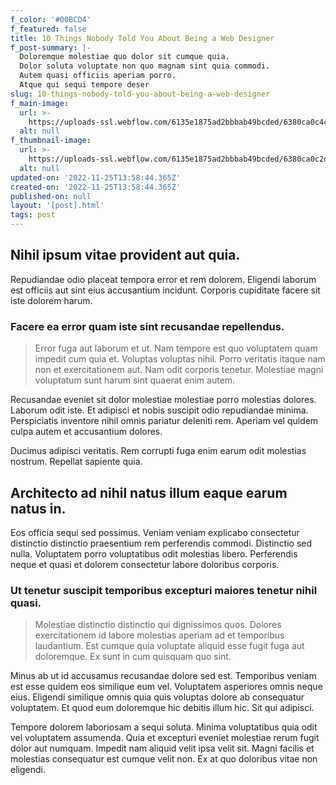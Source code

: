 ```yaml
---
f_color: '#00BCD4'
f_featured: false
title: 10 Things Nobody Told You About Being a Web Designer
f_post-summary: |-
  Doloremque molestiae quo dolor sit cumque quia.
  Dolor soluta voluptate non quo magnam sint quia commodi.
  Autem quasi officiis aperiam porro.
  Atque qui sequi tempore deser
slug: 10-things-nobody-told-you-about-being-a-web-designer
f_main-image:
  url: >-
    https://uploads-ssl.webflow.com/6135e1875ad2bbbab49bcded/6380ca0c4ccc8f4c57bf7fd1_1669384715407-image16.jpg
  alt: null
f_thumbnail-image:
  url: >-
    https://uploads-ssl.webflow.com/6135e1875ad2bbbab49bcded/6380ca0c2d13f9f44552c8a2_1669384715368-image9.jpg
  alt: null
updated-on: '2022-11-25T13:58:44.365Z'
created-on: '2022-11-25T13:58:44.365Z'
published-on: null
layout: '[post].html'
tags: post
---
```


Nihil ipsum vitae provident aut quia.
-------------------------------------

Repudiandae odio placeat tempora error et rem dolorem. Eligendi laborum est officiis aut sint eius accusantium incidunt. Corporis cupiditate facere sit iste dolorem harum.

### Facere ea error quam iste sint recusandae repellendus.

> Error fuga aut laborum et ut. Nam tempore est quo voluptatem quam impedit cum quia et. Voluptas voluptas nihil. Porro veritatis itaque nam non et exercitationem aut. Nam odit corporis tenetur. Molestiae magni voluptatum sunt harum sint quaerat enim autem.

Recusandae eveniet sit dolor molestiae molestiae porro molestias dolores. Laborum odit iste. Et adipisci et nobis suscipit odio repudiandae minima. Perspiciatis inventore nihil omnis pariatur deleniti rem. Aperiam vel quidem culpa autem et accusantium dolores.

Ducimus adipisci veritatis. Rem corrupti fuga enim earum odit molestias nostrum. Repellat sapiente quia.

Architecto ad nihil natus illum eaque earum natus in.
-----------------------------------------------------

Eos officia sequi sed possimus. Veniam veniam explicabo consectetur distinctio distinctio praesentium rem perferendis commodi. Distinctio sed nulla. Voluptatem porro voluptatibus odit molestias libero. Perferendis neque et quasi et dolorem consectetur labore doloribus corporis.

### Ut tenetur suscipit temporibus excepturi maiores tenetur nihil quasi.

> Molestiae distinctio distinctio qui dignissimos quos. Dolores exercitationem id labore molestias aperiam ad et temporibus laudantium. Est cumque quia voluptate aliquid esse fugit fuga aut doloremque. Ex sunt in cum quisquam quo sint.

Minus ab ut id accusamus recusandae dolore sed est. Temporibus veniam est esse quidem eos similique eum vel. Voluptatem asperiores omnis neque eius. Eligendi similique omnis quia quis voluptas dolore ab consequatur voluptatem. Et quod eum doloremque hic debitis illum hic. Sit qui adipisci.

Tempore dolorem laboriosam a sequi soluta. Minima voluptatibus quia odit vel voluptatem assumenda. Quia et excepturi eveniet molestiae rerum fugit dolor aut numquam. Impedit nam aliquid velit ipsa velit sit. Magni facilis et molestias consequatur est cumque velit non. Ex at quo doloribus vitae non eligendi.
